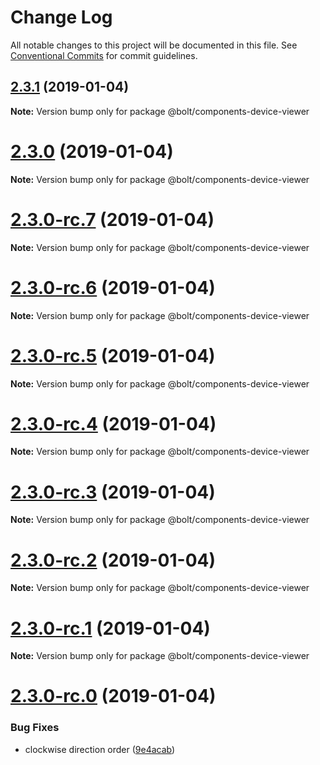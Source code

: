 # Change Log

All notable changes to this project will be documented in this file.
See [Conventional Commits](https://conventionalcommits.org) for commit guidelines.

## [2.3.1](https://github.com/bolt-design-system/bolt/tree/master/packages/components/bolt-device-viewer/compare/v2.3.0...v2.3.1) (2019-01-04)

**Note:** Version bump only for package @bolt/components-device-viewer





# [2.3.0](https://github.com/bolt-design-system/bolt/tree/master/packages/components/bolt-device-viewer/compare/v2.3.0-rc.7...v2.3.0) (2019-01-04)

**Note:** Version bump only for package @bolt/components-device-viewer





# [2.3.0-rc.7](https://github.com/bolt-design-system/bolt/tree/master/packages/components/bolt-device-viewer/compare/v2.3.0-rc.6...v2.3.0-rc.7) (2019-01-04)

**Note:** Version bump only for package @bolt/components-device-viewer





# [2.3.0-rc.6](https://github.com/bolt-design-system/bolt/tree/master/packages/components/bolt-device-viewer/compare/v2.3.0-rc.5...v2.3.0-rc.6) (2019-01-04)

**Note:** Version bump only for package @bolt/components-device-viewer





# [2.3.0-rc.5](https://github.com/bolt-design-system/bolt/tree/master/packages/components/bolt-device-viewer/compare/v2.3.0-rc.4...v2.3.0-rc.5) (2019-01-04)

**Note:** Version bump only for package @bolt/components-device-viewer





# [2.3.0-rc.4](https://github.com/bolt-design-system/bolt/tree/master/packages/components/bolt-device-viewer/compare/v2.3.0-rc.3...v2.3.0-rc.4) (2019-01-04)

**Note:** Version bump only for package @bolt/components-device-viewer





# [2.3.0-rc.3](https://github.com/bolt-design-system/bolt/tree/master/packages/components/bolt-device-viewer/compare/v2.3.0-rc.2...v2.3.0-rc.3) (2019-01-04)

**Note:** Version bump only for package @bolt/components-device-viewer





# [2.3.0-rc.2](https://github.com/bolt-design-system/bolt/tree/master/packages/components/bolt-device-viewer/compare/v2.3.0-rc.1...v2.3.0-rc.2) (2019-01-04)

**Note:** Version bump only for package @bolt/components-device-viewer





# [2.3.0-rc.1](https://github.com/bolt-design-system/bolt/tree/master/packages/components/bolt-device-viewer/compare/vv2.3.0-rc.0...v2.3.0-rc.1) (2019-01-04)

**Note:** Version bump only for package @bolt/components-device-viewer





# [2.3.0-rc.0](https://github.com/bolt-design-system/bolt/tree/master/packages/components/bolt-device-viewer/compare/v2.2.1...v2.3.0-rc.0) (2019-01-04)


### Bug Fixes

* clockwise direction order ([9e4acab](https://github.com/bolt-design-system/bolt/tree/master/packages/components/bolt-device-viewer/commit/9e4acab))
